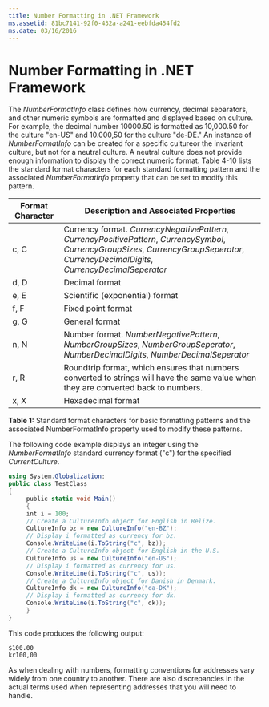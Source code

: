 ```yaml
---
title: Number Formatting in .NET Framework
ms.assetid: 81bc7141-92f0-432a-a241-eebfda454fd2
ms.date: 03/16/2016
---
```



# Number Formatting in .NET Framework

The *NumberFormatInfo* class defines how currency, decimal separators, and other numeric symbols are formatted and displayed based on culture. For example, the decimal number 10000.50 is formatted as 10,000.50 for the culture "en-US" and 10.000,50 for the culture "de-DE." An instance of *NumberFormatInfo* can be created for a specific cultureor the invariant culture, but not for a neutral culture. A neutral culture does not provide enough information to display the correct numeric format. Table 4-10 lists the standard format characters for each standard formatting pattern and the associated *NumberFormatInfo* property that can be set to modify this pattern.

|Format Character|Description and Associated Properties|
|---|---|
|c, C|Currency format. *CurrencyNegativePattern*, *CurrencyPositivePattern*, *CurrencySymbol*, *CurrencyGroupSizes*, *CurrencyGroupSeperator*, *CurrencyDecimalDigits*, *CurrencyDecimalSeperator*|
|d, D|Decimal format|
|e, E|Scientific (exponential) format|
|f, F|Fixed point format|
|g, G|General format|
|n, N|Number format. *NumberNegativePattern*, *NumberGroupSizes*, *NumberGroupSeperator*, *NumberDecimalDigits*, *NumberDecimalSeperator*|
|r, R|Roundtrip format, which ensures that numbers converted to strings will have the same value when they are converted back to numbers.|
|x, X|Hexadecimal format|

**Table 1:** Standard format characters for basic formatting patterns and the associated NumberFormatInfo property used to modify these patterns.

The following code example displays an integer using the *NumberFormatInfo* standard currency format ("c") for the specified *CurrentCulture*.

```C#
using System.Globalization;
public class TestClass
{
     public static void Main()
     {
     int i = 100;
     // Create a CultureInfo object for English in Belize.
     CultureInfo bz = new CultureInfo("en-BZ");
     // Display i formatted as currency for bz.
     Console.WriteLine(i.ToString("c", bz));
     // Create a CultureInfo object for English in the U.S.
     CultureInfo us = new CultureInfo("en-US");
     // Display i formatted as currency for us.
     Console.WriteLine(i.ToString("c", us));
     // Create a CultureInfo object for Danish in Denmark.
     CultureInfo dk = new CultureInfo("da-DK");
     // Display i formatted as currency for dk.
     Console.WriteLine(i.ToString("c", dk));
     }
}
```

This code produces the following output:

```
$100.00
kr100,00
```

As when dealing with numbers, formatting conventions for addresses vary widely from one country to another. There are also discrepancies in the actual terms used when representing addresses that you will need to handle.


